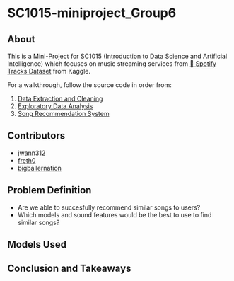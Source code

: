 # SC1015-miniproject_Group6

## About
This is a Mini-Project for SC1015 (Introduction to Data Science and Artificial Intelligence) which focuses on music streaming services from 
[🎹 Spotify Tracks Dataset](https://www.kaggle.com/datasets/maharshipandya/-spotify-tracks-dataset) from Kaggle.

For a walkthrough, follow the source code in order from:
1. [Data Extraction and Cleaning](https://github.com/jwann312/sc1015-miniproject_Group6/blob/main/Data%20Extraction%20and%20Cleaning.ipynb)
2. [Exploratory Data Analysis](https://github.com/jwann312/sc1015-miniproject_Group6/blob/main/Exploratory%20Data%20Analysis.ipynb)
3. [Song Recommendation System](https://github.com/jwann312/sc1015-miniproject_Group6/blob/main/Song%20Recommendation%20System.ipynb)


## Contributors
- [jwann312](https://github.com/jwann312)
- [freth0](https://github.com/freth0)
- [bigballernation](https://github.com/bigballernation)

## Problem Definition
- Are we able to succesfully recommend similar songs to users?
- Which models and sound features would be the best to use to find similar songs?

## Models Used

## Conclusion and Takeaways


